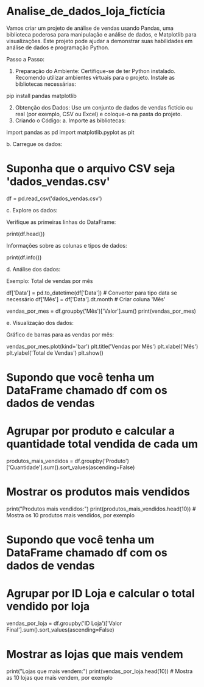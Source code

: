 # Analise_de_dados_loja_fictícia

Vamos criar um projeto de análise de vendas usando Pandas, uma biblioteca poderosa para manipulação e análise de dados, e Matplotlib para visualizações. Este projeto pode ajudar a demonstrar suas habilidades em análise de dados e programação Python.

Passo a Passo:
1. Preparação do Ambiente:
Certifique-se de ter Python instalado. Recomendo utilizar ambientes virtuais para o projeto.
Instale as bibliotecas necessárias:

pip install pandas matplotlib

2. Obtenção dos Dados:
Use um conjunto de dados de vendas fictício ou real (por exemplo, CSV ou Excel) e coloque-o na pasta do projeto.
3. Criando o Código:
a. Importe as bibliotecas:

import pandas as pd
import matplotlib.pyplot as plt

b. Carregue os dados:

# Suponha que o arquivo CSV seja 'dados_vendas.csv'
df = pd.read_csv('dados_vendas.csv')

c. Explore os dados:

Verifique as primeiras linhas do DataFrame:

print(df.head())

Informações sobre as colunas e tipos de dados:

print(df.info())

d. Análise dos dados:

Exemplo: Total de vendas por mês

df['Data'] = pd.to_datetime(df['Data'])  # Converter para tipo data se necessário
df['Mês'] = df['Data'].dt.month  # Criar coluna 'Mês'

vendas_por_mes = df.groupby('Mês')['Valor'].sum()
print(vendas_por_mes)

e. Visualização dos dados:

Gráfico de barras para as vendas por mês:

vendas_por_mes.plot(kind='bar')
plt.title('Vendas por Mês')
plt.xlabel('Mês')
plt.ylabel('Total de Vendas')
plt.show()

# Supondo que você tenha um DataFrame chamado df com os dados de vendas

# Agrupar por produto e calcular a quantidade total vendida de cada um
produtos_mais_vendidos = df.groupby('Produto')['Quantidade'].sum().sort_values(ascending=False)

# Mostrar os produtos mais vendidos
print("Produtos mais vendidos:")
print(produtos_mais_vendidos.head(10))  # Mostra os 10 produtos mais vendidos, por exemplo

# Supondo que você tenha um DataFrame chamado df com os dados de vendas

# Agrupar por ID Loja e calcular o total vendido por loja
vendas_por_loja = df.groupby('ID Loja')['Valor Final'].sum().sort_values(ascending=False)

# Mostrar as lojas que mais vendem
print("Lojas que mais vendem:")
print(vendas_por_loja.head(10))  # Mostra as 10 lojas que mais vendem, por exemplo




